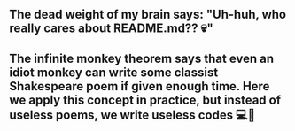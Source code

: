 
## The dead weight of my brain says: "Uh-huh, who really cares about README.md?? 💀" 



## The infinite monkey theorem says that even an idiot monkey can write some classist Shakespeare poem if given enough time. Here we apply this concept in practice, but instead of useless poems, we write useless codes 💻🐒
